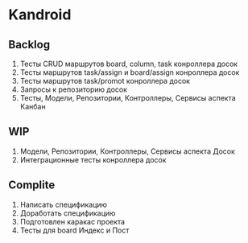# Kandroid

## Backlog

1. Тесты CRUD маршрутов board, column, task конроллера досок
2. Тесты маршрутов task/assign  и board/assign конроллера досок
3. Тесты маршрутов task/promot конроллера досок
4. Запросы к репозиторию досок
5. Тесты, Модели, Репозитории, Контроллеры, Сервисы аспекта Канбан

## WIP

1. Модели, Репозитории, Контроллеры, Сервисы аспекта Досок
2. Интеграционные тесты конроллера досок

## Complite

1. Написать спецификацию
2. Доработать спецификацию
3. Подготовлен каракас проекта
5. Тесты для board Индекс и Пост